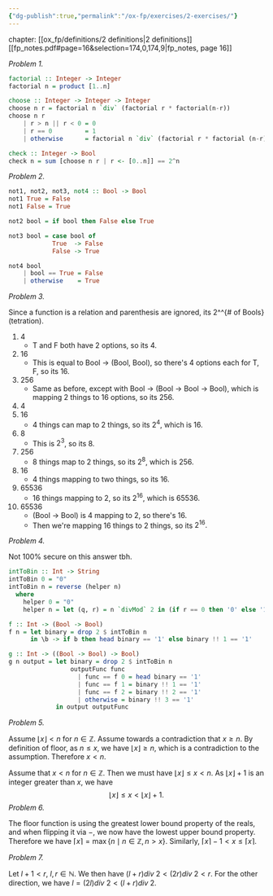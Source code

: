 ```yaml
---
{"dg-publish":true,"permalink":"/ox-fp/exercises/2-exercises/"}
---
```


chapter: [[ox_fp/definitions/2 definitions\|2 definitions]]
[[fp_notes.pdf#page=16&selection=174,0,174,9|fp_notes, page 16]]

*Problem 1.*

```haskell
factorial :: Integer -> Integer
factorial n = product [1..n]

choose :: Integer -> Integer -> Integer
choose n r = factorial n `div` (factorial r * factorial(n-r))
choose n r
    | r > n || r < 0 = 0
    | r == 0         = 1
	| otherwise      = factorial n `div` (factorial r * factorial (n-r))

check :: Integer -> Bool
check n = sum [choose n r | r <- [0..n]] == 2^n
```

*Problem 2.*

```haskell
not1, not2, not3, not4 :: Bool -> Bool
not1 True = False
not1 False = True

not2 bool = if bool then False else True

not3 bool = case bool of
            True  -> False
            False -> True

not4 bool
    | bool == True = False
    | otherwise    = True
```

*Problem 3.*

Since a function is a relation and parenthesis are ignored, its 2^^{# of Bools} (tetration). 

1. 4
	- T and F both have 2 options, so its 4.
2. 16
	- This is equal to Bool -> (Bool, Bool), so there's 4 options each for T, F, so its 16.
3. 256
	- Same as before, except with Bool -> (Bool -> Bool -> Bool), which is mapping 2 things to 16 options, so its 256.
4. 4
5. 16
	- 4 things can map to 2 things, so its $2^4$, which is 16.
6. 8
	- This is $2^3$, so its 8.
7. 256
	- 8 things map to 2 things, so its $2^8,$ which is 256.
8. 16
	- 4 things mapping to two things, so its 16.
9. 65536
	- 16 things mapping to 2, so its $2^{16},$ which is 65536. 
10. 65536
	-  (Bool -> Bool) is 4 mapping to 2, so there's 16.
	- Then we're mapping 16 things to 2 things, so its $2^{16}.$

*Problem 4.*

Not 100% secure on this answer tbh.

```haskell
intToBin :: Int -> String
intToBin 0 = "0"
intToBin n = reverse (helper n)
  where
    helper 0 = "0"
    helper n = let (q, r) = n `divMod` 2 in (if r == 0 then '0' else '1') : helper q

f :: Int -> (Bool -> Bool)
f n = let binary = drop 2 $ intToBin n
      in \b -> if b then head binary == '1' else binary !! 1 == '1'

g :: Int -> ((Bool -> Bool) -> Bool)
g n output = let binary = drop 2 $ intToBin n
                 outputFunc func
                   | func == f 0 = head binary == '1'
                   | func == f 1 = binary !! 1 == '1'
                   | func == f 2 = binary !! 2 == '1'
                   | otherwise = binary !! 3 == '1'
             in output outputFunc
```

*Problem 5.*

Assume $\lfloor x \rfloor < n$ for $n \in \mathbb{Z}.$ Assume towards a contradiction that $x \geq n.$ By definition of floor, as $n \leq x$, we have $\lfloor x \rfloor \geq n,$ which is a contradiction to the assumption. Therefore $x < n.$

Assume that $x < n$ for $n \in \mathbb{Z}.$ Then we must have $\lfloor x \rfloor \leq x < n$. As $\lfloor x \rfloor + 1$ is an integer greater than $x$, we have $$\lfloor x \rfloor \leq x < \lfloor x \rfloor + 1.$$
*Problem 6.*

The floor function is using the greatest lower bound property of the reals, and when flipping it via $-$, we now have the lowest upper bound property. Therefore we have $\lceil x \rceil = \max \{n \mid n \in \mathbb{Z}, n > x \}.$ Similarly, $\lceil x \rceil - 1 < x \leq \lceil x \rceil .$

*Problem 7.*

Let $l + 1 < r$, $l, r \in \mathbb{N}.$ We then have $(l + r) div\ 2 < (2r) div\ 2 < r.$ For the other direction, we have $l = (2l)div\ 2 < (l + r)div \ 2.$ 